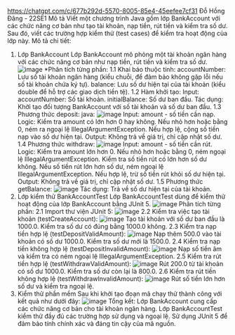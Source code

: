 https://chatgpt.com/c/677b292d-5570-8005-85e4-45eefee7cf31
Đỗ Hồng Đăng - 22SE1
Mô tả
Viết một chương trình Java gồm lớp BankAccount với các chức năng cơ bản như tạo tài khoản, nạp tiền, rút tiền và kiểm tra số dư. Sau đó, viết các trường hợp kiểm thử (test cases) để kiểm tra hoạt động của lớp này.
Mô tả chi tiết:
1. Lớp BankAccount
Lớp BankAccount mô phỏng một tài khoản ngân hàng với các chức năng cơ bản như nạp tiền, rút tiền và kiểm tra số dư.
![image](https://github.com/user-attachments/assets/9431813c-b400-4274-9ddc-8b9f244a1b1c)
*Phân tích từng phần:
1.1 Khai báo thuộc tính:
accountNumber: Lưu số tài khoản ngân hàng (kiểu chuỗi, để đảm bảo không gặp lỗi nếu số tài khoản chứa ký tự).
balance: Lưu số dư hiện tại của tài khoản (kiểu double để hỗ trợ các giao dịch tiền tệ).
1.2 Hàm khởi tạo:
Input:
accountNumber: Số tài khoản.
initialBalance: Số dư ban đầu.
Tác dụng:
Khởi tạo đối tượng BankAccount với số tài khoản và số dư ban đầu.
1.3 Phương thức deposit:
java:
![image](https://github.com/user-attachments/assets/c736fdb6-45ec-4e66-b66f-d06a0e43c00d)
Input: amount - số tiền cần nạp.
Logic:
Kiểm tra amount có lớn hơn 0 hay không.
Nếu nhỏ hơn hoặc bằng 0, ném ra ngoại lệ IllegalArgumentException.
Nếu hợp lệ, cộng số tiền nạp vào số dư hiện tại.
Output: Không trả về giá trị, chỉ cập nhật số dư.
1.4 Phương thức withdraw:
   ![image](https://github.com/user-attachments/assets/b1af26ce-368c-41d3-b17d-c65df5685128)
Input: amount - số tiền cần rút.
Logic:
Kiểm tra amount lớn hơn 0.
Nếu nhỏ hơn hoặc bằng 0, ném ngoại lệ IllegalArgumentException.
Kiểm tra số tiền rút có lớn hơn số dư không.
Nếu số tiền rút lớn hơn số dư, ném ngoại lệ IllegalArgumentException.
Nếu hợp lệ, trừ số tiền rút khỏi số dư hiện tại.
Output: Không trả về giá trị, chỉ cập nhật số dư.
1.5 Phương thức getBalance:
   ![image](https://github.com/user-attachments/assets/9f626523-b75a-45d5-b562-d84e6c529676)
Tác dụng: Trả về số dư hiện tại của tài khoản.
2. Lớp kiểm thử BankAccountTest
Lớp BankAccountTest dùng để kiểm thử hoạt động của lớp BankAccount bằng JUnit 5.
![image](https://github.com/user-attachments/assets/f1774102-c9e9-48a4-9d4b-83178fe43c56)
Phân tích từng phần:
2.1 Import thư viện JUnit 5:
   ![image](https://github.com/user-attachments/assets/0efc35ca-689b-46ca-a640-d7f9a859dcc7)
2.2 Kiểm tra việc tạo tài khoản (testCreateAccount):
   ![image](https://github.com/user-attachments/assets/7d3e47c6-9e53-48a5-ac05-ffcce3320494)
Tạo tài khoản với số dư ban đầu là 1000.0.
Kiểm tra số dư có đúng bằng 1000.0 không.
2.3 Kiểm tra nạp tiền hợp lệ (testDepositValidAmount):
![image](https://github.com/user-attachments/assets/cc98e2fe-a28b-4999-9ac3-9bd64d0734cc)
Nạp thêm 500.0 vào tài khoản có số dư 1000.0.
Kiểm tra số dư mới là 1500.0.
2.4 Kiểm tra nạp tiền không hợp lệ (testDepositInvalidAmount):
![image](https://github.com/user-attachments/assets/e833b5bf-1500-4d7b-b57f-c5c6882d3773)
Nạp số tiền âm và kiểm tra có ném ngoại lệ IllegalArgumentException.
2.5 Kiểm tra rút tiền hợp lệ (testWithdrawValidAmount):
![image](https://github.com/user-attachments/assets/d1db845a-6549-4f0a-a230-ea4a0bd427a9)
Rút 200.0 từ tài khoản có số dư 1000.0.
Kiểm tra số dư còn lại là 800.0.
2.6 Kiểm tra rút tiền không hợp lệ (testWithdrawInvalidAmount):
![image](https://github.com/user-attachments/assets/7f02a9b5-f877-405b-bcc6-729c85338bf0)
Rút số tiền lớn hơn số dư và kiểm tra ngoại lệ.
3. Kiểm thử phần mềm
Sau khi khởi tạo đoạn mã chạy thử thành công với kết quả như dưới đây:
![image](https://github.com/user-attachments/assets/ca05ea1b-7796-4ebe-ab0e-5354c1353b53)
Tổng kết:
Lớp BankAccount cung cấp các chức năng cơ bản cho tài khoản ngân hàng.
Lớp BankAccountTest kiểm thử đầy đủ các trường hợp sử dụng và ngoại lệ.
Sử dụng JUnit 5 để đảm bảo tính chính xác và đáng tin cậy của mã nguồn. 





